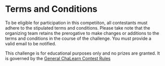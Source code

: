 # Terms and Conditions


To be eligible for participation in this competiiton, all contestants must adhere to the stipulated terms and conditions. Please take note that the organizing team retains the prerogative to make changes or additions to the terms and conditions in the course of the challenge. You must provide a valid email to be notified.

This challenge is for educational purposes only and no prizes are granted. It is governed by the [General ChaLearn Contest Rules](http://www.causality.inf.ethz.ch/GeneralChalearnContestRuleTerms.html)
